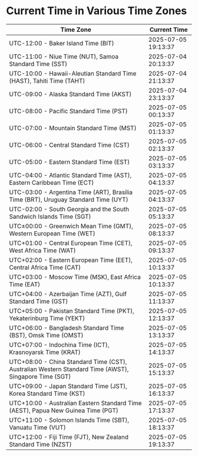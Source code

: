 # Current Time in Various Time Zones

| Time Zone | Current Time |
|-----------|--------------|
| UTC-12:00 - Baker Island Time (BIT) | 2025-07-05 19:13:37 |
| UTC-11:00 - Niue Time (NUT), Samoa Standard Time (SST) | 2025-07-04 20:13:37 |
| UTC-10:00 - Hawaii-Aleutian Standard Time (HAST), Tahiti Time (TAHT) | 2025-07-04 21:13:37 |
| UTC-09:00 - Alaska Standard Time (AKST) | 2025-07-04 23:13:37 |
| UTC-08:00 - Pacific Standard Time (PST) | 2025-07-05 00:13:37 |
| UTC-07:00 - Mountain Standard Time (MST) | 2025-07-05 01:13:37 |
| UTC-06:00 - Central Standard Time (CST) | 2025-07-05 02:13:37 |
| UTC-05:00 - Eastern Standard Time (EST) | 2025-07-05 03:13:37 |
| UTC-04:00 - Atlantic Standard Time (AST), Eastern Caribbean Time (ECT) | 2025-07-05 04:13:37 |
| UTC-03:00 - Argentina Time (ART), Brasília Time (BRT), Uruguay Standard Time (UYT) | 2025-07-05 04:13:37 |
| UTC-02:00 - South Georgia and the South Sandwich Islands Time (SGT) | 2025-07-05 05:13:37 |
| UTC±00:00 - Greenwich Mean Time (GMT), Western European Time (WET) | 2025-07-05 08:13:37 |
| UTC+01:00 - Central European Time (CET), West Africa Time (WAT) | 2025-07-05 09:13:37 |
| UTC+02:00 - Eastern European Time (EET), Central Africa Time (CAT) | 2025-07-05 10:13:37 |
| UTC+03:00 - Moscow Time (MSK), East Africa Time (EAT) | 2025-07-05 10:13:37 |
| UTC+04:00 - Azerbaijan Time (AZT), Gulf Standard Time (GST) | 2025-07-05 11:13:37 |
| UTC+05:00 - Pakistan Standard Time (PKT), Yekaterinburg Time (YEKT) | 2025-07-05 12:13:37 |
| UTC+06:00 - Bangladesh Standard Time (BST), Omsk Time (OMST) | 2025-07-05 13:13:37 |
| UTC+07:00 - Indochina Time (ICT), Krasnoyarsk Time (KRAT) | 2025-07-05 14:13:37 |
| UTC+08:00 - China Standard Time (CST), Australian Western Standard Time (AWST), Singapore Time (SGT) | 2025-07-05 15:13:37 |
| UTC+09:00 - Japan Standard Time (JST), Korea Standard Time (KST) | 2025-07-05 16:13:37 |
| UTC+10:00 - Australian Eastern Standard Time (AEST), Papua New Guinea Time (PGT) | 2025-07-05 17:13:37 |
| UTC+11:00 - Solomon Islands Time (SBT), Vanuatu Time (VUT) | 2025-07-05 18:13:37 |
| UTC+12:00 - Fiji Time (FJT), New Zealand Standard Time (NZST) | 2025-07-05 19:13:37 |
